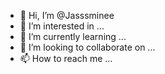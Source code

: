 - 👋 Hi, I’m @Jasssminee
- 👀 I’m interested in ...
- 🌱 I’m currently learning ...
- 💞️ I’m looking to collaborate on ...
- 📫 How to reach me ...

<!---
Jasssminee/Jasssminee is a ✨ special ✨ repository because its `README.md` (this file) appears on your GitHub profile.
You can click the Preview link to take a look at your changes.
--->
